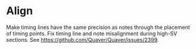 # Align
Make timing lines have the same precision as notes through the placement of timing points. Fix timing line and note misalignment during high-SV sections.
See https://github.com/Quaver/Quaver/issues/2399.
